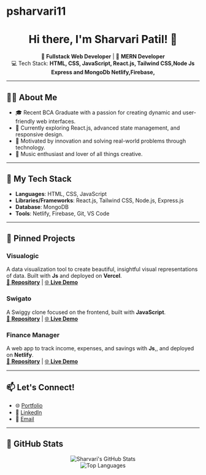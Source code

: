 ﻿# psharvari11
<h1 align="center">Hi there, I'm <b>Sharvari Patil</b>! 👋</h1>



<p align="center">
🚀 <b>Fullstack Web Developer</b> | 🌟 <b>MERN Developer</b><br>
💻 Tech Stack: <b>HTML, CSS, JavaScript, React.js, Tailwind CSS,Node Js Express and MongoDb Netlify,Firebase,</b>
</p>

---

## 👩‍💻 About Me

- 🎓 Recent BCA Graduate with a passion for creating dynamic and user-friendly web interfaces.
- 🌱 Currently exploring React.js, advanced state management, and responsive design.
- 🎯 Motivated by innovation and solving real-world problems through technology.
- 🎵 Music enthusiast and lover of all things creative.

---

## 🔧 My Tech Stack
- **Languages**: HTML, CSS, JavaScript
- **Libraries/Frameworks**: React.js, Tailwind CSS, Node.js, Express.js
- **Database**: MongoDB
- **Tools**: Netlify, Firebase, Git, VS Code

---

## 📌 Pinned Projects
### **Visualogic**
A data visualization tool to create beautiful, insightful visual representations of data. Built with **Js** and deployed on **Vercel**.  
[🔗 <b>Repository</b>](https://github.com/psharvari11/Visualogic) | [🌐 <b>Live Demo</b>](https://al-orbiters-005-git-master-poojasingh31githubs-projects.vercel.app/)
### **Swigato**
A Swiggy clone focused on the frontend, built with **JavaScript**.  
[🔗 <b>Repository</b>](https://github.com/psharvari11/Swigato) | [🌐 <b>Live Demo</b>](https://effulgent-haupia-314cb1.netlify.app/)

### **Finance Manager**
A web app to track income, expenses, and savings with **Js**,, and deployed on **Netlify**.  
[🔗 <b>Repository</b>](https://github.com/psharvari11/Finance_Tracker) | [🌐 <b>Live Demo</b>](https://trackify-group-6.netlify.app/)

---

## 📫 Let's Connect!
- 🌐 [Portfolio](https://sharvari-patil-1103.netlify.app/)
- 💼 [LinkedIn](https://www.linkedin.com/in/sharvari-patil1103/)
- 📧 [Email](mailto:patilsharu11@gmail.com)

---

## 🌟 GitHub Stats
<p align="center">
  <img src="https://github-readme-stats.vercel.app/api?username=psharvari11&show_icons=true&theme=radical&count_private=true" alt="Sharvari's GitHub Stats">
  <br>
  <img src="https://github-readme-languages.vercel.app/api/top-langs?username=psharvari11&theme=radical"  alt="Top Languages">
</p>
